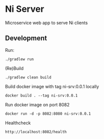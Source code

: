 # Ni Server

Microservice web app to serve Ni clients

## Development
Run: 
```
./gradlew run
```
(Re)Build
```
./gradlew clean build
```
Build docker image with tag ni-srv:0.0.1 locally
```
docker build . --tag ni-srv:0.0.1
```
Run docker image on port 8082
```
docker run -d -p 8082:8080 ni-srv:0.0.1
```
Healthcheck
```
http://localhost:8082/health
```